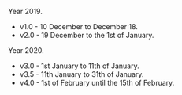 Year 2019.
* v1.0 - 10 December to December 18.
* v2.0 - 19 December to the 1st of January.

Year 2020.
* v3.0 - 1st January to 11th of January.
* v3.5 - 11th January to 31th of January.
* v4.0 - 1st of February until the 15th of February.